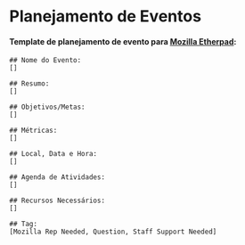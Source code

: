 # Planejamento de Eventos


#### Template de planejamento de evento para [Mozilla Etherpad](https://public.etherpad-mozilla.org): 
```
## Nome do Evento: 
[]

## Resumo: 
[]

## Objetivos/Metas: 
[]

## Métricas: 
[]

## Local, Data e Hora: 
[]

## Agenda de Atividades: 
[]

## Recursos Necessários: 
[]

## Tag: 
[Mozilla Rep Needed, Question, Staff Support Needed]
```
